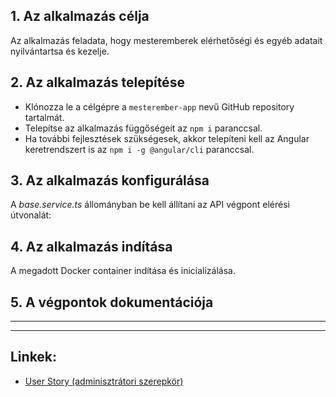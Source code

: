 ## **1. Az alkalmazás célja**

Az alkalmazás feladata, hogy mesteremberek elérhetőségi és egyéb adatait nyilvántartsa és kezelje.

## **2. Az alkalmazás telepítése**

- Klónozza le a célgépre a `mesterember-app` nevű GitHub repository tartalmát.
- Telepítse az alkalmazás függőségeit az `npm i` paranccsal.
- Ha további fejlesztések szükségesek, akkor telepíteni kell az Angular keretrendszert is az `npm i -g @angular/cli` paranccsal.

## **3. Az alkalmazás konfigurálása**

A _base.service.ts_ állományban be kell állítani az API végpont elérési útvonalát:  

[comment]: <> (Kiegészítés később - pl. http://localhost:3000)

## **4. Az alkalmazás indítása**

A megadott Docker container indítása és inicializálása.

[comment]: <> (Kiegészítés később)

## **5. A végpontok dokumentációja**

[comment]: Swagger (https://)

---
---

## **Linkek:**  

- [User Story (adminisztrátori szerepkör)](https://github.com/kss-nn/mesterember-app/blob/main/README.md)
